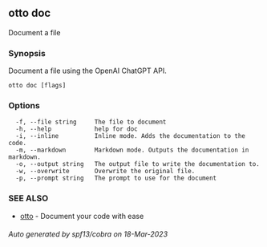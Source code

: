 ## otto doc

Document a file

### Synopsis

Document a file using the OpenAI ChatGPT API.

```
otto doc [flags]
```

### Options

```
  -f, --file string     The file to document
  -h, --help            help for doc
  -i, --inline          Inline mode. Adds the documentation to the code.
  -m, --markdown        Markdown mode. Outputs the documentation in markdown.
  -o, --output string   The output file to write the documentation to. 
  -w, --overwrite       Overwrite the original file.
  -p, --prompt string   The prompt to use for the document
```

### SEE ALSO

* [otto](otto.md)	 - Document your code with ease

###### Auto generated by spf13/cobra on 18-Mar-2023
